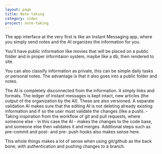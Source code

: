```yaml
---
layout: page
title: Note taking
category: index
project: note-taking
---
```


The app interface at the very first is like an Instant Messaging app, where you simply send notes and the AI organizes the information for you.

You'll have public information like movies that will be placed on a public folder and in proper informtaion system, maybe like a db, then rendered to site.

You can also classify information as private, this can be simple daily tasks or personal notes. The advantage is that it also goes into a public folder and notes.

The AI is completely disconnected from the information. It simply links and formats. The ledger of instant messages is kept intact, new articles (the output of the organization by the AI). These are also versioned. A separate validation AI makes sure that the editing AI is not deleting already existing information and if so the user must validate the changes (like a push). - Taking inspiration from the workflow of git and pull requests, where someone else - in this case the AI - makes the changes to the code base, and someone else then validates it and merges. Additional steps such as pre-commit and post- and pre- push hooks also makes sense here.

This whole things makes a lot of sense when using git/github as the back bone, with authentication and pushing changes to a branch.

